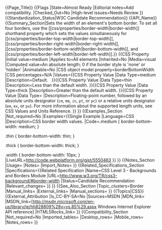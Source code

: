 {{Page_Title}}
{{Flags
|State=Almost Ready
|Editorial notes=Add compatibility.
|Checked_Out=No
|High-level issues=Needs Review
}}
{{Standardization_Status|W3C Candidate Recommendation}}
{{API_Name}}
{{Summary_Section|Sets the width of an element's bottom border. To set all four borders, use the [[css/properties/border-width|border-width]] shorthand property which sets the values simultaneously for [[css/properties/border-top-width|border-top-width]], [[css/properties/border-right-width|border-right-width]], [[css/properties/border-bottom-width|border-bottom-width]], and [[css/properties/border-left-width|border-left-width]].}}
{{CSS Property
|Initial value=medium
|Applies to=All elements
|Inherited=No
|Media=visual
|Computed value=An absolute length; 0 if the border style is 'none' or 'hidden'
|Animatable=No
|CSS object model property=borderBottomWidth
|CSS percentages=N/A
|Values={{CSS Property Value
|Data Type=medium
|Description=Default.  
}}{{CSS Property Value
|Data Type=thin
|Description=Less than the default width.
}}{{CSS Property Value
|Data Type=thick
|Description=Greater than the default width.
}}{{CSS Property Value
|Data Type=<width>
|Description=Floating-point number, followed by an absolute units designator (<code>cm</code>, <code>mm</code>, <code>in</code>, <code>pt</code>, or <code>pc</code>) or a relative units designator (<code>em</code>, <code>ex</code>, or <code>px</code>). For more information about the supported length units, see CSS Values and Units Reference.
}}
}}
{{Examples_Section
|Not_required=No
|Examples={{Single Example
|Language=CSS
|Description=CSS border width values.
|Code=.medium {
  border-bottom-width: medium;
}

.thin {
  border-bottom-width: thin;
}

.thick {
  border-bottom-width: thick;
}

.width {
  border-bottom-width: 10px;
}
|LiveURL=http://code.webplatform.org/gist/5550463
}}
}}
{{Notes_Section
|Usage=
|Notes=
|Import_Notes=
}}
{{Related_Specifications_Section
|Specifications={{Related Specification
|Name=CSS Level 3 - Backgrounds and Borders Module
|URL=http://www.w3.org/TR/css3-background/#border-width
|Status=Candidate Recommendation
|Relevant_changes=
}}
}}
{{See_Also_Section
|Topic_clusters=Border
|Manual_links=
|External_links=
|Manual_sections=
}}
{{Topics|CSS}}
{{External_Attribution
|Is_CC-BY-SA=No
|Sources=MSDN
|MDN_link=
|MSDN_link=[http://msdn.microsoft.com/en-us/library/ie/hh828809%28v=vs.85%29.aspx Windows Internet Explorer API reference]
|HTML5Rocks_link=
}}
{{Compatibility_Section
|Not_required=No
|Imported_tables=
|Desktop_rows=
|Mobile_rows=
|Notes_rows=
}}